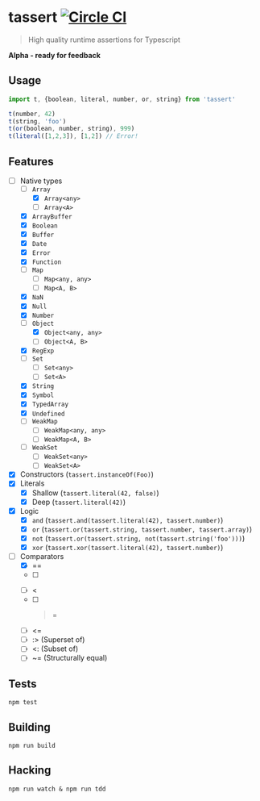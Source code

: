 # tassert [![Circle CI](https://circleci.com/gh/bcherny/tassert/tree/master.svg?style=svg)](https://circleci.com/gh/bcherny/tassert/tree/master)

> High quality runtime assertions for Typescript

**Alpha - ready for feedback**

## Usage

```ts
import t, {boolean, literal, number, or, string} from 'tassert'

t(number, 42)
t(string, 'foo')
t(or(boolean, number, string), 999)
t(literal([1,2,3]), [1,2]) // Error!
```

## Features

- [ ] Native types
  - [ ] `Array`
    - [x] `Array<any>`
    - [ ] `Array<A>`
  - [x] `ArrayBuffer`
  - [x] `Boolean`
  - [x] `Buffer`
  - [x] `Date`
  - [x] `Error`
  - [x] `Function`
  - [ ] `Map`
    - [ ] `Map<any, any>`
    - [ ] `Map<A, B>`
  - [x] `NaN`
  - [x] `Null`
  - [x] `Number`
  - [ ] `Object`
    - [x] `Object<any, any>`
    - [ ] `Object<A, B>`
  - [x] `RegExp`
  - [ ] `Set`
    - [ ] `Set<any>`
    - [ ] `Set<A>`
  - [x] `String`
  - [x] `Symbol`
  - [x] `TypedArray`
  - [x] `Undefined`
  - [ ] `WeakMap`
    - [ ] `WeakMap<any, any>`
    - [ ] `WeakMap<A, B>`
  - [ ] `WeakSet`
    - [ ] `WeakSet<any>`
    - [ ] `WeakSet<A>`
- [x] Constructors (`tassert.instanceOf(Foo)`)
- [x] Literals
  - [x] Shallow (`tassert.literal(42, false)`)
  - [x] Deep (`tassert.literal(42)`)
- [x] Logic
  - [x] `and` (`tassert.and(tassert.literal(42), tassert.number)`)
  - [x] `or` (`tassert.or(tassert.string, tassert.number, tassert.array)`)
  - [x] `not` (`tassert.or(tassert.string, not(tassert.string('foo')))`)
  - [x] `xor` (`tassert.xor(tassert.literal(42), tassert.number)`)
- [ ] Comparators
  - [x] ==
  - [ ] >
  - [ ] <
  - [ ] >=
  - [ ] <=
  - [ ] :> (Superset of)
  - [ ] <: (Subset of)
  - [ ] ~= (Structurally equal)

## Tests

`npm test`

## Building

`npm run build`

## Hacking

`npm run watch & npm run tdd`
